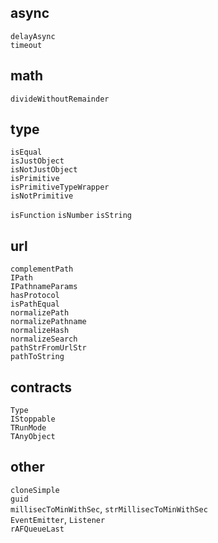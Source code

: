 ## async

`delayAsync`  
`timeout`

## math

`divideWithoutRemainder`

## type

`isEqual`  
`isJustObject`  
`isNotJustObject`  
`isPrimitive`  
`isPrimitiveTypeWrapper`  
`isNotPrimitive`

`isFunction`
`isNumber`
`isString`

## url

`complementPath`  
`IPath`  
`IPathnameParams`  
`hasProtocol`  
`isPathEqual`  
`normalizePath`  
`normalizePathname`  
`normalizeHash`  
`normalizeSearch`  
`pathStrFromUrlStr`  
`pathToString`

## contracts

`Type`  
`IStoppable`  
`TRunMode`  
`TAnyObject`

## other

`cloneSimple`  
`guid`  
`millisecToMinWithSec`, `strMillisecToMinWithSec`  
`EventEmitter`, `Listener`  
`rAFQueueLast`
